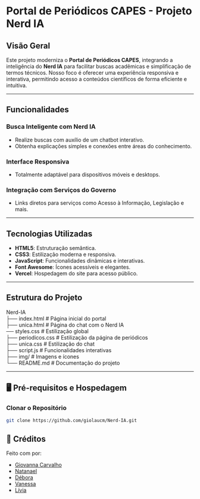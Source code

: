 # Portal de Periódicos CAPES - Projeto Nerd IA

##  Visão Geral

Este projeto moderniza o **Portal de Periódicos CAPES**, integrando a inteligência do **Nerd IA** para facilitar buscas acadêmicas e simplificação de termos técnicos. Nosso foco é oferecer uma experiência responsiva e interativa, permitindo acesso a conteúdos científicos de forma eficiente e intuitiva.

---

##  Funcionalidades

###  **Busca Inteligente com Nerd IA**
- Realize buscas com auxílio de um chatbot interativo.
- Obtenha explicações simples e conexões entre áreas do conhecimento.

###  **Interface Responsiva**
- Totalmente adaptável para dispositivos móveis e desktops.

###  **Integração com Serviços do Governo**
- Links diretos para serviços como Acesso à Informação, Legislação e mais.

---

##  Tecnologias Utilizadas

- **HTML5**: Estruturação semântica.
- **CSS3**: Estilização moderna e responsiva.
- **JavaScript**: Funcionalidades dinâmicas e interativas.
- **Font Awesome**: Ícones acessíveis e elegantes.
- **Vercel**: Hospedagem do site para acesso público.

---

##  Estrutura do Projeto

 Nerd-IA <br>
 ├── index.html # Página inicial do portal <br>
 ├── unica.html # Página do chat com o Nerd IA <br>
 ── styles.css # Estilização global <br>
 ├── periodicos.css # Estilização da página de periódicos <br>
 ├── unica.css # Estilização do chat <br>
 ├── script.js # Funcionalidades interativas <br>
 ├── img/ # Imagens e ícones <br>
 └── README.md # Documentação do projeto <br>
 
---

## 🖥 Pré-requisitos e Hospedagem

### **Clonar o Repositório**
```bash
git clone https://github.com/giolaucm/Nerd-IA.git
```

## 🌟 Créditos

Feito com por:  
- [Giovanna Carvalho](https://www.linkedin.com/in/giovanna-carvalho)  
- [Natanael](https://www.linkedin.com/in/natanael)  
- [Débora](https://www.linkedin.com/in/debora)  
- [Vanessa](https://www.linkedin.com/in/vanessa)  
- [Lívia](https://www.linkedin.com/in/livia)  







